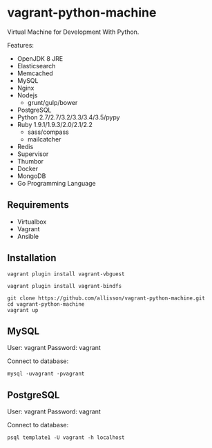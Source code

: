 # vagrant-python-machine

Virtual Machine for Development With Python.

Features:

* OpenJDK 8 JRE
* Elasticsearch
* Memcached
* MySQL
* Nginx
* Nodejs
    * grunt/gulp/bower
* PostgreSQL
* Python 2.7/2.7/3.2/3.3/3.4/3.5/pypy
* Ruby 1.9.1/1.9.3/2.0/2.1/2.2
    * sass/compass
    * mailcatcher
* Redis
* Supervisor
* Thumbor
* Docker
* MongoDB
* Go Programming Language


## Requirements

* Virtualbox
* Vagrant
* Ansible

## Installation

```
vagrant plugin install vagrant-vbguest
```

```
vagrant plugin install vagrant-bindfs
```

```
git clone https://github.com/allisson/vagrant-python-machine.git
cd vagrant-python-machine
vagrant up
```

## MySQL

User: vagrant
Password: vagrant

Connect to database:

```
mysql -uvagrant -pvagrant
```

## PostgreSQL

User: vagrant
Password: vagrant

Connect to database:

```
psql template1 -U vagrant -h localhost
```
